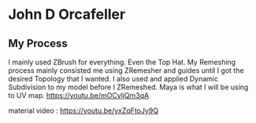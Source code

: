 # John D Orcafeller
## My Process
I mainly used ZBrush for everything. Even the Top Hat. My Remeshing process mainly consisted me using ZRemesher and 
guides until I got the desired Topology that I wanted. I also used and applied Dynamic Subdivision to my model  before 
I ZRemeshed. Maya is what I will be using to UV map. 
https://youtu.be/mOCvljQm3qA

material video : https://youtu.be/yxZqFtoJy9Q
